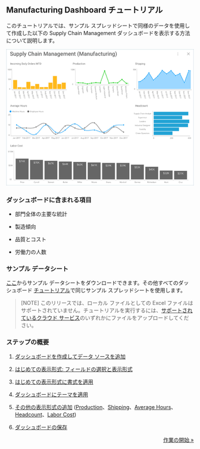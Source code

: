 ## Manufacturing Dashboard チュートリアル 

このチュートリアルでは、サンプル スプレッドシートで同様のデータを使用して作成した以下の Supply Chain Management ダッシュボードを表示する方法について説明します。

![SupplyChainManagementDashboard\_All](images/SupplyChainManagementDashboard_All.png)

### ダッシュボードに含まれる項目

  - 部門全体の主要な統計

  - 製造傾向

  - 品質とコスト

  - 労働力の人数

### サンプル データシート

[ここ](http://download.infragistics.com/reportplus/help/samples/Reveal_Dashboard_Tutorials.xlsx)からサンプル データシートをダウンロードできます。その他すべてのダッシュボード [チュートリアル](dashboard-tutorials.md)で同じサンプル スプレッドシートを使用します。

>[NOTE]
>このリリースでは、ローカル ファイルとしての Excel ファイルはサポートされていません。チュートリアルを実行するには、[サポートされているクラウド サービス](data-sources.md)のいずれかにファイルをアップロードしてください。

### ステップの概要

1.  [ダッシュボードを作成してデータ ソースを追加](manufacturing-starting-creation-process.md)

2.  [はじめての表示形式: フィールドの選択と表示形式](manufacturing-selecting-data-visualization.md)

3.  [はじめての表示形式に書式を適用](manufacturing-applying-formatting-visualization.md)

4.  [ダッシュボードにテーマを適用](manufacturing-applying-theme.md)

5.  [その他の表示形式の追加](manufacturing-adding-other-visualizations.md) ([Production](manufacturing-adding-other-visualizations.html#production)、[Shipping](manufacturing-adding-other-visualizations.html#shipping)、[Average Hours](manufacturing-adding-other-visualizations.html#average-hours)、 [Headcount](manufacturing-adding-other-visualizations.html#headcount)、[Labor Cost](manufacturing-adding-other-visualizations.html#labor-cost))

6.  [ダッシュボードの保存](manufacturing-saving-dashboard.md)

<style>
.previous {
    text-align: left
}

.next {
    float: right
}

</style>

<a href="manufacturing-starting-creation-process.md" class="next">作業の開始 &raquo;</a>
